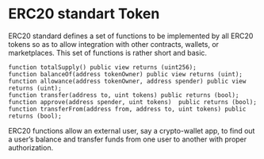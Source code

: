 # ERC20 standart  Token
ERC20 standard defines a set of functions to be implemented by all ERC20 tokens so as to allow integration with other contracts, wallets, or marketplaces. This set of functions is rather short and basic.
```sol
function totalSupply() public view returns (uint256);
function balanceOf(address tokenOwner) public view returns (uint);
function allowance(address tokenOwner, address spender) public view returns (uint);
function transfer(address to, uint tokens) public returns (bool);
function approve(address spender, uint tokens)  public returns (bool);
function transferFrom(address from, address to, uint tokens) public returns (bool);
```
ERC20 functions allow an external user, say a crypto-wallet app, to find out a user’s balance and transfer funds from one user to another with proper authorization.
